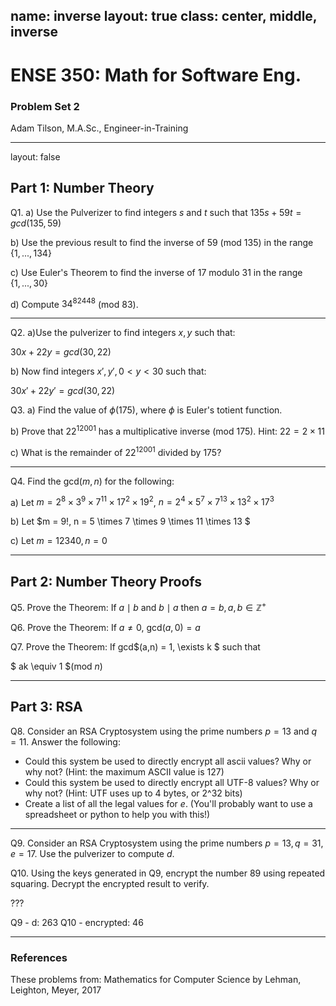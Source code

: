 name: inverse
layout: true
class: center, middle, inverse
---
# ENSE 350: Math for Software Eng.

### Problem Set 2

Adam Tilson, M.A.Sc., Engineer-in-Training

---
layout: false
## Part 1: Number Theory

Q1. a) Use the Pulverizer to find integers $s$ and $t$ such that $135s + 59t = gcd(135,59)$

b) Use the previous result to find the inverse of $59$ (mod $135$) in the range {$1, ..., 134$}

c) Use Euler's Theorem to find the inverse of $17$ modulo $31$ in the range {$1, ..., 30$}

d) Compute $34^{82448}$ (mod $83$).

---

Q2. a)Use the pulverizer to find integers $x,y$ such that:

$30x + 22y = gcd(30,22)$

b) Now find integers $x', y', 0 \lt y \lt 30$ such that:

$30x' + 22y' = gcd(30,22)$

Q3. a) Find the value of $\phi(175)$, where $\phi$ is Euler's totient function.

b) Prove that $22^{12001}$ has a multiplicative inverse (mod $175$). Hint: $22 = 2 \times 11$

c) What is the remainder of $22^{12001}$ divided by $175$?

---

Q4. Find the gcd($m,n$) for the following: 

a) Let $m = 2^8 \times 3^9 \times 7^{11} \times 17^2 \times 19^2$, $n = 2^4 \times 5^7 \times 7^{13} \times 13^2 \times 17^3$

b) Let $m = 9!, n = 5 \times 7 \times 9 \times 11 \times 13 $ 

c) Let $m = 12340, n = 0$

---
## Part 2: Number Theory Proofs

Q5. Prove the Theorem: If $a \mid b$ and $b \mid a$ then $a = b, a,b \in \mathbb{Z}^+$

Q6. Prove the Theorem: If $a \neq 0$, gcd$(a,0) = a$ 

Q7. Prove the Theorem: If gcd$(a,n) = 1, \exists k $ such that

 $ ak \equiv 1 $(mod $n$) 

---

## Part 3: RSA

Q8. Consider an RSA Cryptosystem using the prime numbers $p = 13$ and $q = 11$. Answer the following:
- Could this system be used to directly encrypt all ascii values? Why or why not? (Hint: the maximum ASCII value is 127)
- Could this system be used to directly encrypt all UTF-8 values? Why or why not? (Hint: UTF uses up to 4 bytes, or 2^32 bits)
- Create a list of all the legal values for $e$. (You'll probably want to use a spreadsheet or python to help you with this!)

---
Q9. Consider an RSA Cryptosystem using the prime numbers $p = 13, q = 31, e=17$. Use the pulverizer to compute $d$.

Q10. Using the keys generated in Q9, encrypt the number $89$ using repeated squaring. Decrypt the encrypted result to verify.

???

Q9 - d: 263
Q10 - encrypted: 46

---

### References

These problems from:
Mathematics for Computer Science by Lehman, Leighton, Meyer, 2017
